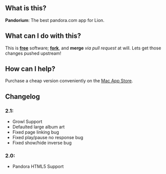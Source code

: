 ## What is this?

**Pandorium**: The best pandora.com app for Lion.

## What can I do with this?

This is [**free**](http://www.gnu.org/philosophy/philosophy.html) software; [**fork**](https://github.com/gauravk92/Pandorium/fork), and **merge** *via pull request* at will. Lets get those changes pushed upstream!

## How can I help?

Purchase a cheap version conveniently on the [Mac App Store](http://itunes.apple.com/us/app/pandorium/id515800066?mt=12).

## Changelog

### 2.1:
- Growl Support
- Defaulted large album art
- Fixed page linking bug
- Fixed play/pause no response bug
- Fixed show/hide inverse bug

### 2.0:
- Pandora HTML5 Support